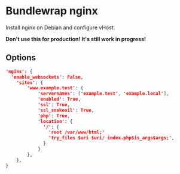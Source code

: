 # Bundlewrap nginx
Install nginx on Debian and configure vHost.

__Don't use this for production! It's still work in progress!__

## Options
```json
'nginx': {
  'enable_websockets': False,
    'sites': {
        'www.example.test': {
            'servernames': ['example.test', 'example.local'],
            'enabled': True,
            'ssl': True,
            'ssl_snakeoil': True,
            'php': True,
            'location': {
              '/': {
                'root /var/www/html;'
                'try_files $uri $uri/ index.php$is_args$args;',
              }
            }
        },
    },
}
```
